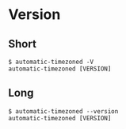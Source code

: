 # Version

## Short

```
$ automatic-timezoned -V
automatic-timezoned [VERSION]

```

## Long

```
$ automatic-timezoned --version
automatic-timezoned [VERSION]

```
